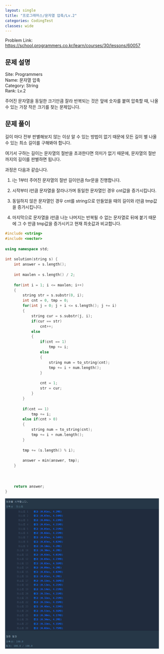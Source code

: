 ```yaml
---
layout: single
title: "프로그래머스/문자열 압축/Lv.2"
categories: CodingTest
classes: wide
---
```


Problem Link: <https://school.programmers.co.kr/learn/courses/30/lessons/60057>


## 문제 설명

Site: Programmers   
Name: 문자열 압축   
Category: String     
Rank: Lv.2

주어진 문자열을 동일한 크기만큼 잘라 반복되는 것은 앞에 숫자를 붙여 압축할 때, 나올 수 있는 가장 작은 크기를 찾는 문제입니다.


## 문제 풀이

길이 마다 전부 판별해보지 않는 이상 알 수 있는 방법이 없기 때문에 모든 길이 별 나올 수 있는 최소 길이를 구해봐야 합니다.

여기서 구하는 길이는 문자열의 절반을 초과한다면 의미가 없기 때문에, 문자열의 절반까지의 길이를 판별하면 됩니다.

과정은 다음과 같습니다.

1. i는 1부터 주어진 문자열의 절반 길이만큼 for문을 진행합니다.

2. 시작부터 i만큼 문자열을 잘라나가며 동일한 문자열인 경우 cnt값을 증가시킵니다.

3. 동일하지 않은 문자열인 경우 cnt를 string으로 만들었을 때의 길이와 i만큼 tmp값을 증가시킵니다.

4. 마지막으로 문자열을 i만큼 나눈 나머지는 반복될 수 없는 문자열로 뒤에 붙기 때문에 그 수 만큼 tmp값을 증가시키고 현재 최솟값과 비교합니다.


```cpp
#include <string>
#include <vector>

using namespace std;

int solution(string s) {
    int answer = s.length();

    int maxlen = s.length() / 2;

    for(int i = 1; i <= maxlen; i++)
    {
        string str = s.substr(0, i);
        int cnt = 0, tmp = 0;
        for(int j = 0; j + i <= s.length(); j += i)
        {
            string cur = s.substr(j, i);
            if(cur == str)
                cnt++;
            else
            {
                if(cnt == 1)
                    tmp += i;
                else
                {
                    string num = to_string(cnt);
                    tmp += i + num.length();
                }

                cnt = 1;
                str = cur;
            }
        }

        if(cnt == 1)
            tmp += i;
        else if(cnt > 0)
        {
            string num = to_string(cnt);
            tmp += i + num.length();
        }

        tmp += (s.length() % i);

        answer = min(answer, tmp);
    }



    return answer;
}
```

![](/assets/images/CodingTest/프로그래머스문자열압축.PNG)
